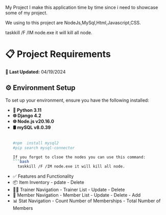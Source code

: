 

My Project I make this application time by time since i need to showcase some of my project. 

We using to this project are NodeJs,MySql,Html,Javascript,CSS.

  
taskkill /F /IM node.exe it will kill all node.



# 📋 Project Requirements

**🔄 Last Updated:** 04/19/2024

## ⚙️ Environment Setup

To set up your environment, ensure you have the following installed:

- **🐍 Python 3.11**
- **🌐 Django 4.2**
- **🌐 Node.js v20.16.0**
- **🛢  mySQL v8.0.39**
  ```bash
  
  #npm  install mysql2
  #pip search mysql-connector

  If you forgot to clsoe the nodes you can use this command:
  ```bash
    taskkill /F /IM node.exe it will kill all node.
  
- ✅ Features and Functionality
-  📦 Item Inventory - pdate - Delete
- 🏋️‍♂️ Trainer Navigation - Trainer List - Update - Delete
- 👥 Member Navigation - Member List - Update - Delete -  Add
- 📊 Stat Navigation - Count Number of Memberships - Total Number of Members

